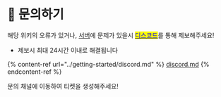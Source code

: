 # 📧 문의하기

해당 위키의 오류가 있거나, [서버](../getting-started/connect-server.md)에 문제가 있을시 [<mark style="color:blue;">디스코드</mark>](../getting-started/discord.md)를 통해 제보해주세요!

* 제보시 최대 24시간 이내로 해결됩니다

{% content-ref url="../getting-started/discord.md" %}
[discord.md](../getting-started/discord.md)
{% endcontent-ref %}

문의 채널에 이동하여 티켓을 생성해주세요!
